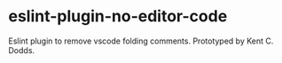 # eslint-plugin-no-editor-code
Eslint plugin to remove vscode folding comments. Prototyped by Kent C. Dodds.
